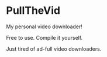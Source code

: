 # PullTheVid
My personal video downloader!

Free to use.
Compile it yourself.

Just tired of ad-full video downloaders.

